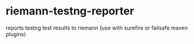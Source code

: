 riemann-testng-reporter
=======================

reports testng test results to riemann (use with surefire or failsafe maven plugins)
